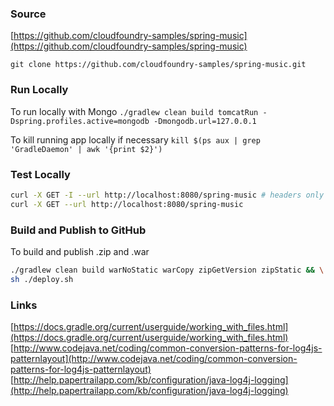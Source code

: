 ### Source
[https://github.com/cloudfoundry-samples/spring-music](https://github.com/cloudfoundry-samples/spring-music)

`git clone https://github.com/cloudfoundry-samples/spring-music.git`

### Run Locally
To run locally with Mongo
`./gradlew clean build tomcatRun -Dspring.profiles.active=mongodb -Dmongodb.url=127.0.0.1`

To kill running app locally if necessary
`kill $(ps aux | grep 'GradleDaemon' | awk '{print $2}')`

### Test Locally
```bash
curl -X GET -I --url http://localhost:8080/spring-music # headers only
curl -X GET --url http://localhost:8080/spring-music
```

### Build and Publish to GitHub
To build and publish .zip and .war
```bash
./gradlew clean build warNoStatic warCopy zipGetVersion zipStatic && \
sh ./deploy.sh
```

### Links 
[https://docs.gradle.org/current/userguide/working_with_files.html](https://docs.gradle.org/current/userguide/working_with_files.html)
[http://www.codejava.net/coding/common-conversion-patterns-for-log4js-patternlayout](http://www.codejava.net/coding/common-conversion-patterns-for-log4js-patternlayout)
[http://help.papertrailapp.com/kb/configuration/java-log4j-logging](http://help.papertrailapp.com/kb/configuration/java-log4j-logging)
